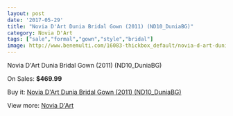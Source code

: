 ```yaml
---
layout: post
date: '2017-05-29'
title: "Novia D'Art Dunia Bridal Gown (2011) (ND10_DuniaBG)"
category: Novia D'Art
tags: ["sale","formal","gown","style","bridal"]
image: http://www.benemulti.com/16083-thickbox_default/novia-d-art-dunia-bridal-gown-2011-nd10duniabg.jpg
---
```

Novia D'Art Dunia Bridal Gown (2011) (ND10_DuniaBG)

On Sales: **$469.99**
<a href="https://www.benemulti.com/en/novia-d-art/6128-novia-d-art-dunia-bridal-gown-2011-nd10duniabg.html"><amp-img layout="responsive" width="600" height="600" src="//www.benemulti.com/16083-thickbox_default/novia-d-art-dunia-bridal-gown-2011-nd10duniabg.jpg" alt="Novia D'Art Dunia Bridal Gown (2011) (ND10_DuniaBG) 0" /></a>
<a href="https://www.benemulti.com/en/novia-d-art/6128-novia-d-art-dunia-bridal-gown-2011-nd10duniabg.html"><amp-img layout="responsive" width="600" height="600" src="//www.benemulti.com/16085-thickbox_default/novia-d-art-dunia-bridal-gown-2011-nd10duniabg.jpg" alt="Novia D'Art Dunia Bridal Gown (2011) (ND10_DuniaBG) 1" /></a>
<a href="https://www.benemulti.com/en/novia-d-art/6128-novia-d-art-dunia-bridal-gown-2011-nd10duniabg.html"><amp-img layout="responsive" width="600" height="600" src="//www.benemulti.com/16084-thickbox_default/novia-d-art-dunia-bridal-gown-2011-nd10duniabg.jpg" alt="Novia D'Art Dunia Bridal Gown (2011) (ND10_DuniaBG) 2" /></a>

Buy it: [Novia D'Art Dunia Bridal Gown (2011) (ND10_DuniaBG)](https://www.benemulti.com/en/novia-d-art/6128-novia-d-art-dunia-bridal-gown-2011-nd10duniabg.html "Novia D'Art Dunia Bridal Gown (2011) (ND10_DuniaBG)")

View more: [Novia D'Art](https://www.benemulti.com/en/52-novia-d-art "Novia D'Art")